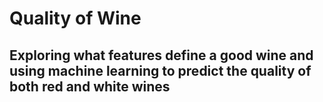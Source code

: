 # Quality of Wine
## Exploring what features define a good wine and using machine learning to predict the quality of both red and white wines
